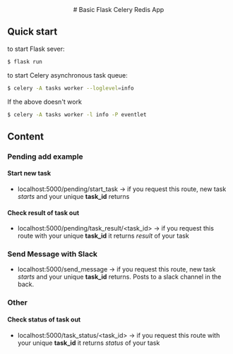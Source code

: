 <center># Basic Flask Celery Redis App</center>

## Quick start
to start Flask sever:
```bash
$ flask run
```
to start Celery asynchronous task queue:
```bash
$ celery -A tasks worker --loglevel=info
```
If the above doesn't work
```bash
$ celery -A tasks worker -l info -P eventlet
```

## Content

### Pending add example
#### Start new task

* localhost:5000/pending/start_task -> if you request this route, new task _starts_ and your unique **task_id** returns

#### Check result of task out

* localhost:5000/pending/task_result/<task_id> -> if you request this route with your unique **task_id** it returns _result_ of your task

### Send Message with Slack

* localhost:5000/send_message -> if you request this route, new task _starts_ and your unique **task_id** returns. Posts
to a slack channel in the back.

### Other
#### Check status of task out

* localhost:5000/task_status/<task_id> -> if you request this route with your unique **task_id** it returns _status_ of your task
